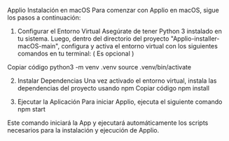 Applio
Instalación en macOS
Para comenzar con Applio en macOS, sigue los pasos a continuación:

1. Configurar el Entorno Virtual
Asegúrate de tener Python 3 instalado en tu sistema. Luego, dentro del directorio del proyecto "Applio-installer-macOS-main", configura y activa el entorno virtual con los siguientes comandos en tu terminal: ( Es opcional )

Copiar código
python3 -m venv .venv
source .venv/bin/activate


2. Instalar Dependencias
Una vez activado el entorno virtual, instala las dependencias del proyecto usando npm 
Copiar código
npm install




3. Ejecutar la Aplicación
Para iniciar Applio, ejecuta el siguiente comando npm start

Este comando iniciará la App  y ejecutará automáticamente los scripts necesarios para la instalación y ejecución de Applio.

